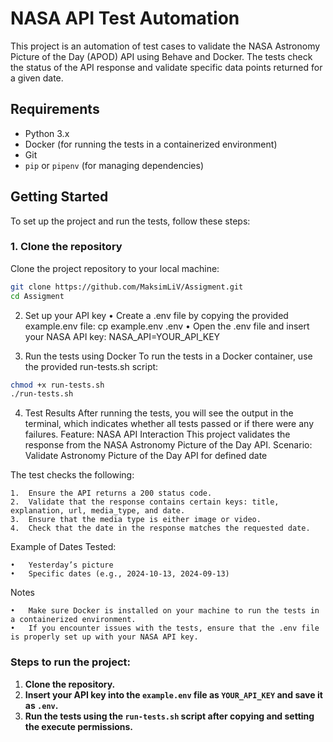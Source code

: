 # NASA API Test Automation

This project is an automation of test cases to validate the NASA Astronomy Picture of the Day (APOD) API using Behave and Docker. The tests check the status of the API response and validate specific data points returned for a given date.

## Requirements

- Python 3.x
- Docker (for running the tests in a containerized environment)
- Git
- `pip` or `pipenv` (for managing dependencies)

## Getting Started

To set up the project and run the tests, follow these steps:

### 1. Clone the repository
Clone the project repository to your local machine:

```bash
git clone https://github.com/MaksimLiV/Assigment.git
cd Assigment
```

2. Set up your API key
	•	Create a .env file by copying the provided example.env file:
cp example.env .env
	•	Open the .env file and insert your NASA API key:
NASA_API=YOUR_API_KEY

3. Run the tests using Docker
To run the tests in a Docker container, use the provided run-tests.sh script:

```bash
chmod +x run-tests.sh
./run-tests.sh
```

4. Test Results
After running the tests, you will see the output in the terminal, which indicates whether all tests passed or if there were any failures.
Feature: NASA API Interaction
This project validates the response from the NASA Astronomy Picture of the Day API.
Scenario: Validate Astronomy Picture of the Day API for defined date

The test checks the following:

	1.	Ensure the API returns a 200 status code.
	2.	Validate that the response contains certain keys: title, explanation, url, media_type, and date.
	3.	Ensure that the media type is either image or video.
	4.	Check that the date in the response matches the requested date.

Example of Dates Tested:

	•	Yesterday’s picture
	•	Specific dates (e.g., 2024-10-13, 2024-09-13)

Notes

	•	Make sure Docker is installed on your machine to run the tests in a containerized environment.
	•	If you encounter issues with the tests, ensure that the .env file is properly set up with your NASA API key.

### Steps to run the project:
1. **Clone the repository.**
2. **Insert your API key into the `example.env` file as `YOUR_API_KEY` and save it as `.env`.**
3. **Run the tests using the `run-tests.sh` script after copying and setting the execute permissions.**

